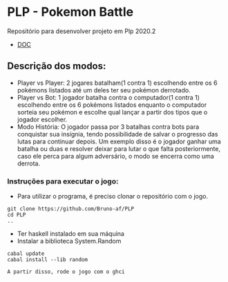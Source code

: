# PLP - Pokemon Battle
Repositório para desenvolver projeto em Plp 2020.2

- [DOC](https://docs.google.com/document/d/1WI50JorZAW0hgNbR-MqGb3jKC5XCZhh-jDRoMGqpdPc/edit)

## Descrição dos modos:



- Player vs Player: 2 jogares batalham(1 contra 1) escolhendo entre os 6 pokémons listados até um deles ter seu pokémon derrotado.
- Player vs Bot: 1 jogador batalha contra o computador(1 contra 1) escolhendo entre os 6 pokémons listados enquanto o computador sorteia seu pokémon e escolhe qual lançar a partir dos tipos que o jogador escolher.
- Modo História: O jogador passa por 3 batalhas contra bots para conquistar sua insígnia, tendo possibilidade de salvar o progresso das lutas para continuar depois. Um exemplo disso é o jogador ganhar uma batalha ou duas e resolver deixar para lutar o que falta posteriormente, caso ele perca para algum adversário, o modo se encerra como uma derrota.
### Instruções para executar o jogo:
- Para utilizar o programa, é preciso clonar o repositório com o jogo.
```
git clone https://github.com/Bruno-af/PLP
cd PLP  
..
```
- Ter haskell instalado em sua máquina
- Instalar a biblioteca System.Random
```
cabal update
cabal install --lib random

A partir disso, rode o jogo com o ghci
